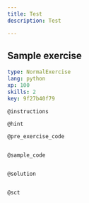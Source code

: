```yaml
---
title: Test
description: Test

---
```

## Sample exercise

```yaml
type: NormalExercise
lang: python
xp: 100
skills: 2
key: 9f27b40f79
```


`@instructions`

`@hint`

`@pre_exercise_code`
```{python}

```

`@sample_code`
```{python}

```

`@solution`
```{python}

```

`@sct`
```{python}

```
